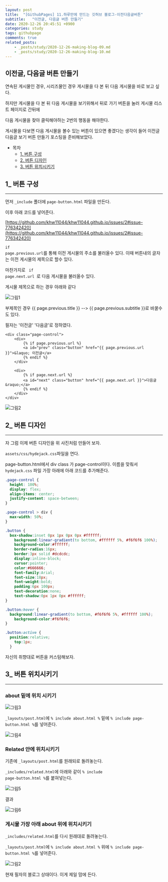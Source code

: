 ```yaml
---
layout: post
title:  "[GithubPages] 11.하루만에 만드는 깃허브 블로그-이전다음글버튼"
subtitle:   "이전글, 다음글 버튼 만들기"
date: 2020-12-26 20:45:51 +0900
categories: study
tags: githubpage
comments: true
related_posts:
    - _posts/study/2020-12-26-making-blog-09.md
    - _posts/study/2020-12-26-making-blog-10.md
---
```


## 이전글, 다음글 버튼 만들기

연속된 게시물인 경우, 시리즈물인 경우 게시물을 다 본 뒤 다음 게시물을 바로 보고 싶다.

하지만 게시물을 다 본 뒤 다음 게시물을 보기위해서 뒤로 가기 버튼을 눌러 게시물 리스트 페이지로 간뒤에

다음 게시물을 찾아 클릭해야하는 2번의 행동을 해야한다.

게시물을 다보면 다음 게시물을 볼수 있는 버튼이 있으면 좋겠다는 생각이 들어 이전글 다음글 보기 버튼 만들기 포스팅을 준비해보았다.

- 목차
    - [1. 버튼 구성](#1_-버튼-구성)
    - [2. 버튼 디자인](#2_-버튼-디자인)
    - [3. 버튼 위치시키기](3_-버튼-위치시키기)



## 1_ 버튼 구성
---
먼저 <code>_include</code> 폴더에 <code class="language-plaintext highlighter-rouge">page-button.html</code> 파일을 만든다.

이후 아래 코드를 넣어준다.

[https://github.com/khw11044/khw11044.github.io/issues/2#issue-776342420](https://github.com/khw11044/khw11044.github.io/issues/2#issue-776342420)

<code class="language-plaintext highlighter-rouge">if page.previous.url</code>를 통해 이전 게시물의 주소를 불러올수 있다.
이때 버튼내의 글자는 이전 게시물의 제목으로 할수 있다.

마찬가지로 <code class="language-plaintext highlighter-rouge"> if page.next.url </code>로 다음 게시물을 불러올수 있다.

게시물 제목으로 하는 경우 아래와 같다

![그림1](../../../../assets/img/study/githubpages/11-1.JPG)

부제목인 경우 {{ page.previous.title }} --> {{ page.previous.subtitle }}로 바꿀수도 있다.

필자는 '이전글' '다음글'로 정하였다.

~~~
<div class="page-control">
	<div>
		{% if page.previous.url %}
		<a id="prev" class="button" href="{{ page.previous.url }}">&laquo; 이전글</a>
		{% endif %}
	</div>

	<div>
		{% if page.next.url %}
		<a id="next" class="button" href="{{ page.next.url }}">다음글 &raquo;</a>
		{% endif %}
	</div>
</div>
~~~

![그림2](../../../../assets/img/study/githubpages/11-2.JPG)


## 2_ 버튼 디자인
---
자 그럼 이제 버튼 디자인을 위 사진처럼 만들어 보자.

<code class="language-plaintext highlighter-rouge">assets/css/hydejack.css</code>파일을 연다.

page-button.html에서 div class 가 page-control이다.
이름을 맞춰서 <code>hydejack.css</code> 파일 가장 아래에 아래 코드를 추가해준다.

~~~css
.page-control {
  height: 100%;
  display: flex;
  align-items: center;
  justify-content: space-between;
}

.page-control > div {
  max-width: 50%;
}

.button {
  box-shadow:inset 0px 1px 0px 0px #ffffff;
	background:linear-gradient(to bottom, #ffffff 5%, #f6f6f6 100%);
	background-color:#ffffff;
	border-radius:16px;
	border:3px solid #dcdcdc;
	display:inline-block;
	cursor:pointer;
	color:#666666;
	font-family:Arial;
	font-size:18px;
	font-weight:bold;
	padding:6px 100px;
	text-decoration:none;
	text-shadow:0px 1px 0px #ffffff;
}

.button:hover {
  background:linear-gradient(to bottom, #f6f6f6 5%, #ffffff 100%);
	background-color:#f6f6f6;
}

.button:active {
  position:relative;
	top:1px;
  }
~~~

자신의 취향대로 버튼을 커스텀해보자.


## 3_ 버튼 위치시키기
---

### **about 밑에 위치 시키기**

![그림3](../../../../assets/img/study/githubpages/11-3.JPG)

<code>_layouts/post.html</code>에 <code>% include about.html %</code> 밑에 <code>% include page-button.html %</code>를 넣어준다.

![그림4](../../../../assets/img/study/githubpages/11-4.JPG)



### **Related 안에 위치시키기**

기존에 <code>_layouts/post.html</code>를 원래되로 돌려놓는다.

<code>_includes/related.html</code>에 아래와 같이 <code>% include page-button.html %</code>를 붙혀넣는다.

![그림5](../../../../assets/img/study/githubpages/11-5.JPG)

결과

![그림6](../../../../assets/img/study/githubpages/11-6.JPG)

### __게시물 가장 아래 about 위에 위치시키기__

<code>_includes/related.html</code>를 다시 원래대로 돌려놓는다.

<code>_layouts/post.html</code>에 <code>% include about.html %</code> 위에 <code>% include page-button.html %</code>를 넣어준다.

![그림2](../../../../assets/img/study/githubpages/11-2.JPG)

현재 필자의 블로그 상태이다.
이게 제일 맘에 든다.